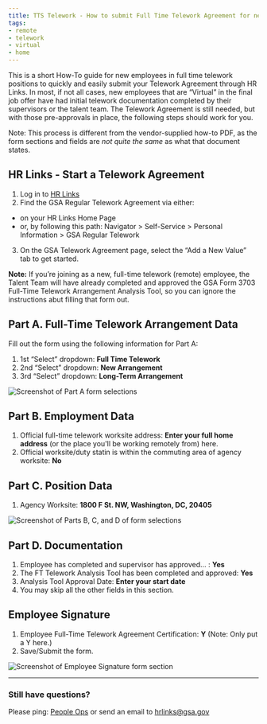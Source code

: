 ```yaml
---
title: TTS Telework - How to submit Full Time Telework Agreement for new hires
tags:
- remote
- telework
- virtual
- home
---
```


This is a short How-To guide for new employees in full time telework positions to quickly and easily submit your Telework Agreement through HR Links. In most, if not all cases, new employees that are “Virtual” in the final job offer have had initial telework documentation completed by their supervisors or the talent team. The Telework Agreement is still needed, but with those pre-approvals in place, the following steps should work for you.

Note: This process is different from the vendor-supplied how-to PDF, as the form sections and fields are _not quite the same_ as what that document states. 

## HR Links - Start a Telework Agreement

1. Log in to [HR Links](https://hrlinks.gsa.gov/)
2. Find the GSA Regular Telework Agreement via either:
  * on your HR Links Home Page
  * or, by following this path: Navigator > Self-Service > Personal Information > GSA Regular Telework
3. On the GSA Telework Agreement page, select the “Add a New Value” tab to get started.

**Note:** If you’re joining as a new, full-time telework (remote) employee, the Talent Team will have already completed and approved the GSA Form 3703 Full-Time Telework Arrangement Analysis Tool, so you can ignore the instructions abut filling that form out.

## Part A. Full-Time Telework Arrangement Data

Fill out the form using the following information for Part A:

1. 1st “Select” dropdown: **Full Time Telework**
2. 2nd “Select” dropdown: **New Arrangement**
2. 3rd “Select” dropdown: **Long-Term Arrangement**

<img src="{{site.baseurl}}/images/hrlinks/ft-telework-1.png" alt="Screenshot of Part A form selections" />

## Part B. Employment Data

1. Official full-time telework worksite address: **Enter your full home address** (or the place you'll be working remotely from) here.
2. Official worksite/duty statin is within the commuting area of agency worksite: **No**

## Part C. Position Data

1. Agency Worksite: **1800 F St. NW, Washington, DC, 20405**

<img src="{{site.baseurl}}/images/hrlinks/ft-telework-2.png" alt="Screenshot of Parts B, C, and D of form selections" />

## Part D. Documentation

1. Employee has completed and supervisor has approved... : **Yes**
2. The FT Telework Analysis Tool has been completed and approved: **Yes**
3. Analysis Tool Approval Date: **Enter your start date**
4. You may skip all the other fields in this section.

## Employee Signature

1. Employee Full-Time Telework Agreement Certification: **Y** (Note: Only put a Y here.)
2. Save/Submit the form. 

<img src="{{site.baseurl}}/images/hrlinks/ft-telework-3.png" alt="Screenshot of Employee Signature form section" />


--------------------------------------------------------------------------------

### Still have questions?

Please ping: [People Ops](https://gsa-tts.slack.com/messages/people-ops) or send an email to [hrlinks@gsa.gov](mailto:hrlinks@gsa.gov)
